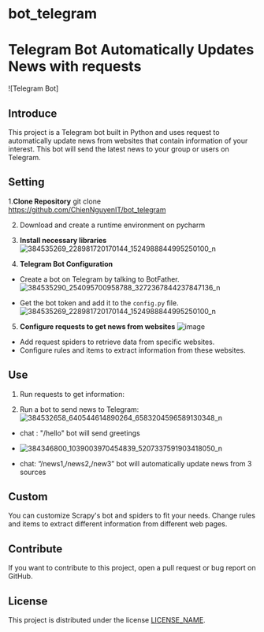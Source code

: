# bot_telegram
# Telegram Bot Automatically Updates News with requests

![Telegram Bot]

## Introduce
This project is a Telegram bot built in Python and uses request to automatically update news from websites that contain information of your interest. This bot will send the latest news to your group or users on Telegram.

## Setting

1.**Clone Repository**
git clone https://github.com/ChienNguyenIT/bot_telegram

2. Download and create a runtime environment on pycharm

3. **Install necessary libraries**
    ![384535269_228981720170144_1524988844995250100_n](https://github.com/ChienNguyenIT/bot_telegram/assets/127098641/4937bea2-a0a7-4baa-9d57-e7fa83fb4460)


4. **Telegram Bot Configuration**

- Create a bot on Telegram by talking to BotFather.
 ![384535290_254095700958788_3272367844237847136_n](https://github.com/ChienNguyenIT/bot_telegram/assets/127098641/6efd2654-7d1d-4564-98bc-15d353169096)

- Get the bot token and add it to the `config.py` file.
 ![384535269_228981720170144_1524988844995250100_n](https://github.com/ChienNguyenIT/bot_telegram/assets/127098641/03ba4c1d-58b7-4fe5-89af-01f41d9fa9fe)


5. **Configure requests to get news from websites**
![image](https://github.com/ChienNguyenIT/bot_telegram/assets/127098641/fbc30621-8db5-4664-8df6-4325888c414d)

- Add request spiders to retrieve data from specific websites.
- Configure rules and items to extract information from these websites.

## Use

1.	Run requests to get information:
 

2. Run a bot to send news to Telegram:
 ![384532658_640544614890264_6583204596589130348_n](https://github.com/ChienNguyenIT/bot_telegram/assets/127098641/2a108758-fada-4c2b-a054-553df55115ec)

- chat : "/hello" bot will send greetings
- ![384346800_1039003970454839_5207337591903418050_n](https://github.com/ChienNguyenIT/bot_telegram/assets/127098641/eed8f53d-69d4-41d3-bbff-338c2a0c092f)

- chat: “/news1,/news2,/new3” bot will automatically update news from 3 sources


## Custom

You can customize Scrapy's bot and spiders to fit your needs. Change rules and items to extract different information from different web pages.

## Contribute

If you want to contribute to this project, open a pull request or bug report on GitHub.

## License

This project is distributed under the license [LICENSE_NAME]([(https://www.crummy.com/software/BeautifulSoup/bs4/doc/)https://www.crummy.com/software/BeautifulSoup/bs4/doc/).
